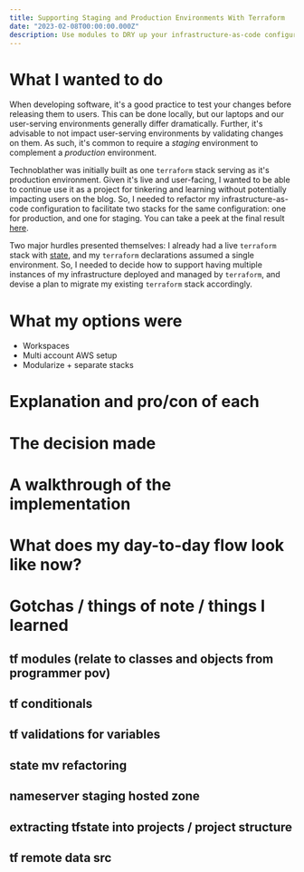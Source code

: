 ```yaml
---
title: Supporting Staging and Production Environments With Terraform 
date: "2023-02-08T00:00:00.000Z"
description: Use modules to DRY up your infrastructure-as-code configuration to support multiple environments.
---
```


# What I wanted to do

When developing software, it's a good practice to test your changes before releasing them to users.
This can be done locally, but our laptops and our user-serving environments generally differ dramatically.
Further, it's advisable to not impact user-serving environments by validating changes on them.
As such, it's common to require a _staging_ environment to complement a _production_ environment.

Technoblather was initially built as one `terraform` stack serving as it's production environment.
Given it's live and user-facing, I wanted to be able to continue use it as a project for tinkering and learning without potentially impacting users on the blog.
So, I needed to refactor my infrastructure-as-code configuration to facilitate two stacks for the same configuration: one for production, and one for staging.
You can take a peek at the final result [here](https://www.staging.technoblather.ca).

Two major hurdles presented themselves: I already had a live `terraform` stack with [state](https://developer.hashicorp.com/terraform/language/state), and my `terraform` declarations assumed a single environment.
So, I needed to decide how to support having multiple instances of my infrastructure deployed and managed by `terraform`, and devise a plan to migrate my existing `terraform` stack accordingly.

# What my options were

- Workspaces
- Multi account AWS setup
- Modularize + separate stacks 

# Explanation and pro/con of each

# The decision made

# A walkthrough of the implementation

# What does my day-to-day flow look like now?

# Gotchas / things of note / things I learned
## tf modules (relate to classes and objects from programmer pov)
## tf conditionals
## tf validations for variables
## state mv refactoring
## nameserver staging hosted zone
## extracting tfstate into projects / project structure
## tf remote data src



